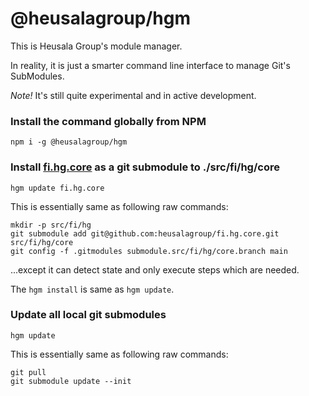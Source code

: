 # @heusalagroup/hgm

This is Heusala Group's module manager.

In reality, it is just a smarter command line interface to manage Git's SubModules.

*Note!* It's still quite experimental and in active development.

### Install the command globally from NPM

```shell
npm i -g @heusalagroup/hgm
```

### Install [fi.hg.core](https://github.com/heusalagroup/fi.hg.core) as a git submodule to ./src/fi/hg/core

```shell
hgm update fi.hg.core
```

This is essentially same as following raw commands:

```shell
mkdir -p src/fi/hg
git submodule add git@github.com:heusalagroup/fi.hg.core.git src/fi/hg/core
git config -f .gitmodules submodule.src/fi/hg/core.branch main
```

...except it can detect state and only execute steps which are needed.

The `hgm install` is same as `hgm update`.

### Update all local git submodules

```shell
hgm update
```
This is essentially same as following raw commands:

```shell
git pull
git submodule update --init
```
